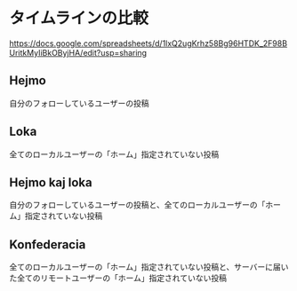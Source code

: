 # タイムラインの比較

https://docs.google.com/spreadsheets/d/1lxQ2ugKrhz58Bg96HTDK_2F98BUritkMyIiBkOByjHA/edit?usp=sharing

## Hejmo
自分のフォローしているユーザーの投稿

## Loka
全てのローカルユーザーの「ホーム」指定されていない投稿

## Hejmo kaj loka
自分のフォローしているユーザーの投稿と、全てのローカルユーザーの「ホーム」指定されていない投稿

## Konfederacia
全てのローカルユーザーの「ホーム」指定されていない投稿と、サーバーに届いた全てのリモートユーザーの「ホーム」指定されていない投稿

